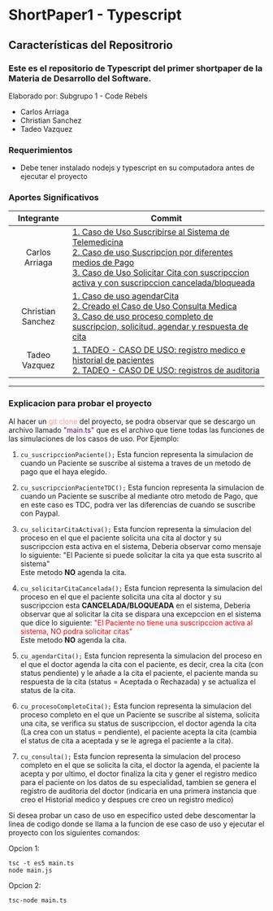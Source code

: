 # ShortPaper1 - Typescript

## Características del Repositrorio
### Este es el repositorio de Typescript del primer shortpaper de la Materia de Desarrollo del Software.
Elaborado por: Subgrupo 1 - Code Rebels 
- Carlos Arriaga
- Christian Sanchez
- Tadeo Vazquez


### Requerimientos
- Debe tener instalado nodejs y typescript en su computadora antes de ejecutar el proyecto


### Aportes Significativos

|   Integrante               |    Commit|
| :------------: | ------------ |
|  Carlos Arriaga |[1. Caso de Uso Suscribirse al Sistema de Telemedicina](https://github.com/carlosead1410/ShortPaper1TypeScript/commit/80d715481a63923fb65b297298ee4e1676aca80b "1. Caso de Uso Suscribirse al Sistema de Telemedicina")</br>[2. Caso de uso Suscripcion por diferentes medios de Pago](https://github.com/carlosead1410/ShortPaper1TypeScript/commit/495d304673f5503f893bbdc38c8a43e3f8fb5f93 "2. Caso de uso Suscripcion por diferentes medios de Pago")</br>[3. Caso de Uso Solicitar Cita con suscripccion activa y con suscripccion cancelada/bloqueada](https://github.com/carlosead1410/ShortPaper1TypeScript/commit/5a201f11534525e4c1f1fc7afcfb23eeb3f03607 "3. Caso de Uso Solicitar Cita con suscripccion activa y con suscripccion cancelada/bloqueada")|
|   Christian Sanchez |[1. Caso de uso agendarCita](https://github.com/carlosead1410/ShortPaper1TypeScript/commit/dc5e4395731e46db344dfd72608bcfb6abace490 "1. Caso de uso agendarCita")</br>[2. Creado el Caso de Uso Consulta Medica](https://github.com/carlosead1410/ShortPaper1TypeScript/commit/cd03563fe4f763c236dd08697017857562e98f5b "3. Creado el Caso de Uso Consulta Medica")</br>[3. Caso de uso proceso completo de suscripcion, solicitud, agendar y respuesta de cita](https://github.com/carlosead1410/ShortPaper1TypeScript/commit/759d5ef6504b138352814fcf5bbeb131914c3530 "3. Caso de uso proceso completo de suscripcion, solicitud, agendar y respuesta de cita")|
|   Tadeo Vazquez| [1. TADEO - CASO DE USO: registro medico e historial de pacientes](https://github.com/carlosead1410/ShortPaper1TypeScript/commit/62b44f7bdda0aa9f86dd43ce97098bdeabfa4784 "1. TADEO - CASO DE USO: registro medico e historial de pacientes") </br>[2. TADEO - CASO DE USO: registros de auditoria](https://github.com/carlosead1410/ShortPaper1TypeScript/commit/5124c1182eba85829f824aa1343da91388f84087 "2. TADEO - CASO DE USO: registros de auditoria")|


<hr>

### Explicacion para probar el proyecto
Al hacer un <span style="color:#FF9999;">git clone</span> del proyecto, se podra observar que se descargo un archivo llamado <span style="color:#710077;">"main.ts"</span> que es el archivo que tiene todas las funciones de las simulaciones de los casos de uso.
Por Ejemplo: 
  
  1. `cu_suscripccionPaciente();`
Esta funcion representa la simulacion de cuando un Paciente se suscribe al sistema a traves de un metodo de pago que el haya elegido.

  2. `cu_suscripccionPacienteTDC();`
Esta funcion representa la simulacion de cuando un Paciente se suscribe al mediante otro metodo de Pago, que en este caso es TDC, podra ver las diferencias de cuando se suscribe con Paypal.

  3.  `cu_solicitarCitaActiva();`
Esta funcion representa la simulacion del proceso en el que el paciente solicita una cita al doctor y su suscripccion esta activa en el sistema, Deberia observar como mensaje lo siguiente: "El Paciente si puede solicitar la cita ya que esta suscrito al sistema" </br>
Este metodo **NO** agenda la cita.

  4. `cu_solicitarCitaCancelada();`
Esta funcion representa la simulacion del proceso en el que el paciente solicita una cita al doctor y su suscripccion esta **CANCELADA/BLOQUEADA** en el sistema, Deberia observar que al solicitar la cita se dispara una excepccion en el sistema que dice lo siguiente: <span style="color:red;">"El Paciente no tiene una suscripccion activa al sistema, NO podra solicitar citas"</span></br>
Este metodo **NO** agenda la cita.

  5. `cu_agendarCita();`
Esta funcion representa la simulacion del proceso en el que el doctor agenda la cita con el paciente, es decir, crea la cita (con status pendiente) y le añade a la cita el paciente, el paciente manda su respuesta de la cita (status = Aceptada o Rechazada) y se actualiza el status de la cita.

  6. `cu_procesoCompletoCita();`
Esta funcion representa la simulacion del proceso completo en el que un Paciente se suscribe al sistema, solicita una cita, se verifica su status de suscripccion, el doctor agenda la cita (La crea con un status = pendiente), el paciente acepta la cita (cambia el status de cita a aceptada y se le agrega el paciente a la cita).

  7. `cu_consulta();`
Esta funcion representa la simulacion del proceso completo en el que se solicita la cita, el doctor la agenda, el paciente la acepta y por ultimo, el doctor finaliza la cita y gener el registro medico para el paciente on los datos de su especialidad, tambien se genera el registro de auditoria del doctor (indicaria en una primera instancia que creo el Historial medico y despues cre creo un registro medico)

Si desea probar un caso de uso en especifico usted debe descomentar la linea de codigo donde se llama a la funcion de ese caso de uso y ejecutar el proyecto con los siguientes comandos:

Opcion 1:

	tsc -t es5 main.ts
	node main.js

Opcion 2:

	tsc-node main.ts